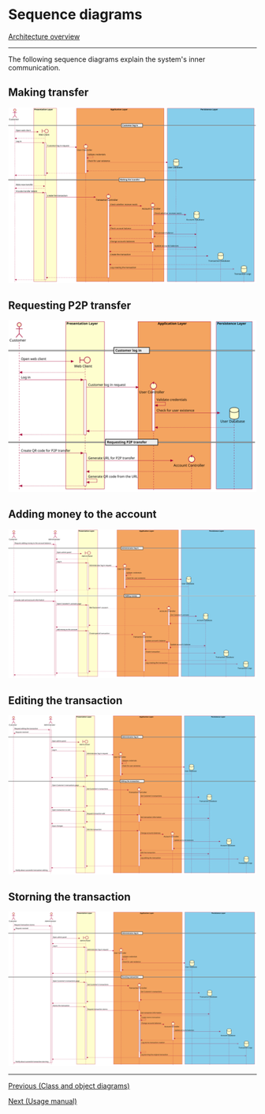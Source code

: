 # Sequence diagrams

[Architecture overview](index.html)

---

The following sequence diagrams explain the system's inner communication.

## Making transfer

![](images/sequence_transfer.svg)

## Requesting P2P transfer

![](images/sequence_p2p.svg)

## Adding money to the account

![](images/sequence_add.svg)

## Editing the transaction

![](images/sequence_edit.svg)

## Storning the transaction

![](images/sequence_storno.svg)

---

[Previous (Class and object diagrams)](class.html)

[Next (Usage manual)](../usage)
